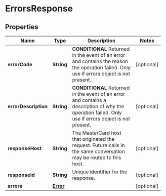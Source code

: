 

# ErrorsResponse


## Properties

Name | Type | Description | Notes
------------ | ------------- | ------------- | -------------
**errorCode** | **String** | **CONDITIONAL** Returned in the event of an error and contains the reason the operation failed. Only use if errors object is not present.  |  [optional]
**errorDescription** | **String** | **CONDITIONAL** Returned in the event of an error and contains a description of why the operation failed. Only use if errors object is not present.  |  [optional]
**responseHost** | **String** | The MasterCard host that originated the request. Future calls in the same conversation may be routed to this host.  |  [optional]
**responseId** | **String** | Unique identifier for the response.  |  [optional]
**errors** | [**Error**](Error.md) |  |  [optional]



